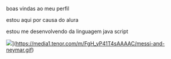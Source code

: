 boas vindas ao meu perfil

estou aqui por causa do alura

estou me desenvolvendo da linguagem java script

![]([)](https://media1.tenor.com/m/FgH_yP41T4sAAAAC/messi-and-neymar.gif)
